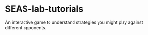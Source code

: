# SEAS-lab-tutorials
An interactive game to understand strategies you might play against different opponents.
